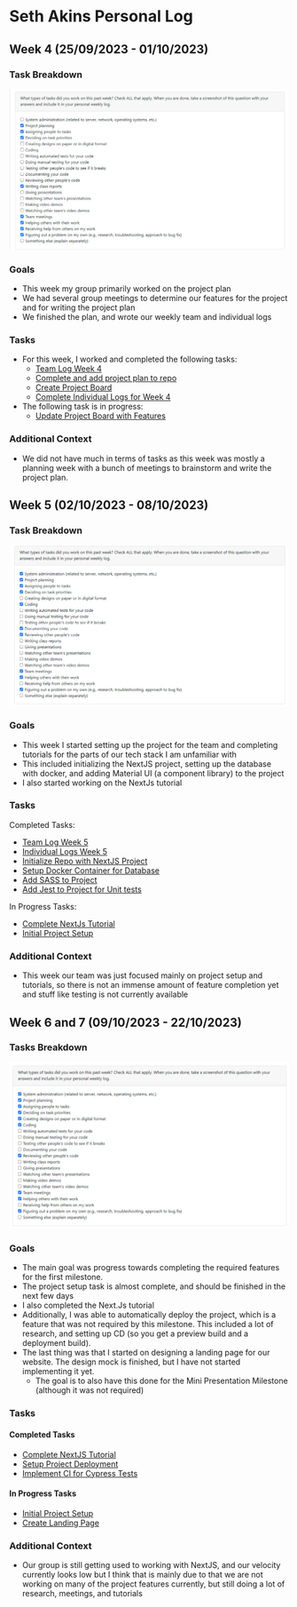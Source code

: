# Seth Akins Personal Log

## Week 4 (25/09/2023 - 01/10/2023)

### Task Breakdown

![](imgs/week-4-seth-akins-task-breakdown-01-10-2023.png)

### Goals

-   This week my group primarily worked on the project plan
-   We had several group meetings to determine our features for the project and for writing the
    project plan
-   We finished the plan, and wrote our weekly team and individual logs

### Tasks

-   For this week, I worked and completed the following tasks:
    -   [Team Log Week 4](https://github.com/COSC-499-W2023/year-long-project-team-3/issues/4)
    -   [Complete and add project plan to repo](https://github.com/COSC-499-W2023/year-long-project-team-3/issues/8)
    -   [Create Project Board](https://github.com/COSC-499-W2023/year-long-project-team-3/issues/2)
    -   [Complete Individual Logs for Week 4](https://github.com/COSC-499-W2023/year-long-project-team-3/issues/11)
-   The following task is in progress:
    -   [Update Project Board with Features](https://github.com/COSC-499-W2023/year-long-project-team-3/issues/10)

### Additional Context

-   We did not have much in terms of tasks as this week was mostly a planning week with a bunch of meetings to brainstorm
    and write the project plan.

## Week 5 (02/10/2023 - 08/10/2023)

### Task Breakdown

![](imgs/week-5-seth-akins-task-breakdown-08-10-2023.png)

### Goals

-   This week I started setting up the project for the team and completing tutorials for the parts of our tech stack I am
    unfamiliar with
-   This included initializing the NextJS project, setting up the database with docker, and adding Material UI (a
    component library) to the project
-   I also started working on the NextJs tutorial

### Tasks

Completed Tasks:

-   [Team Log Week 5](https://github.com/COSC-499-W2023/year-long-project-team-3/issues/93)
-   [Individual Logs Week 5](https://github.com/COSC-499-W2023/year-long-project-team-3/issues/94)
-   [Initialize Repo with NextJS Project](https://github.com/COSC-499-W2023/year-long-project-team-3/issues/19)
-   [Setup Docker Container for Database](https://github.com/COSC-499-W2023/year-long-project-team-3/issues/20)
-   [Add SASS to Project](https://github.com/COSC-499-W2023/year-long-project-team-3/issues/27)
-   [Add Jest to Project for Unit tests](https://github.com/COSC-499-W2023/year-long-project-team-3/issues/28)

In Progress Tasks:

-   [Complete NextJs Tutorial](https://github.com/COSC-499-W2023/year-long-project-team-3/issues/91)
-   [Initial Project Setup](https://github.com/COSC-499-W2023/year-long-project-team-3/issues/24)

### Additional Context

-   This week our team was just focused mainly on project setup and tutorials, so there is not an immense amount of
    feature completion yet and stuff like testing is not currently available

## Week 6 and 7 (09/10/2023 - 22/10/2023)

### Tasks Breakdown

![](imgs/week-6-seth-akins-task-breakdown.png)

### Goals

-   The main goal was progress towards completing the required features for the first milestone.
-   The project setup task is almost complete, and should be finished in the next few days
-   I also completed the Next.Js tutorial
-   Additionally, I was able to automatically deploy the project, which is a feature that was not required by this
    milestone. This included a lot of research, and setting up CD (so you get a preview build and a deployment build).
-   The last thing was that I started on designing a landing page for our website. The design mock is finished, but I have
    not started implementing it yet.
    -   The goal is to also have this done for the Mini Presentation Milestone (although it was not required)

### Tasks

#### Completed Tasks

-   [Complete NextJS Tutorial](https://github.com/COSC-499-W2023/year-long-project-team-3/issues/91)
-   [Setup Project Deployment](https://github.com/COSC-499-W2023/year-long-project-team-3/issues/106)
-   [Implement CI for Cypress Tests](https://github.com/COSC-499-W2023/year-long-project-team-3/issues/103)

#### In Progress Tasks

-   [Initial Project Setup](https://github.com/COSC-499-W2023/year-long-project-team-3/issues/24)
-   [Create Landing Page](https://github.com/COSC-499-W2023/year-long-project-team-3/issues/111)

### Additional Context

-   Our group is still getting used to working with NextJS, and our velocity currently looks low but I think that is
    mainly due to that we are not working on many of the project features currently, but still doing a lot of research,
    meetings, and tutorials
